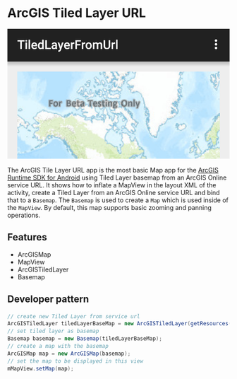 # ArcGIS Tiled Layer URL

![Tiled Layer from URL App](tiledlayer-from-url.png)

The ArcGIS Tile Layer URL app is the most basic Map app for the [ArcGIS Runtime SDK for Android](https://developers.arcgis.com/en/android/) using Tiled Layer basemap from an ArcGIS Online service URL.  It shows how to inflate a MapView in the layout XML of the activity, create a Tiled Layer from an ArcGIS Online service URL and bind that to a `Basemap`.  The `Basemap` is used to create a `Map` which is used inside of the `MapView`.  By default, this map supports basic zooming and panning operations.

## Features
* ArcGISMap
* MapView
* ArcGISTiledLayer
* Basemap

## Developer pattern
```java
// create new Tiled Layer from service url
ArcGISTiledLayer tiledLayerBaseMap = new ArcGISTiledLayer(getResources().getString(R.string.world_topo_service));
// set tiled layer as basemap
Basemap basemap = new Basemap(tiledLayerBaseMap);
// create a map with the basemap
ArcGISMap map = new ArcGISMap(basemap);
// set the map to be displayed in this view
mMapView.setMap(map);
```
